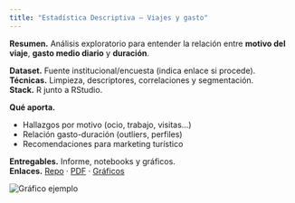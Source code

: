 ```yaml
---
title: "Estadística Descriptiva — Viajes y gasto"
---
```


**Resumen.** Análisis exploratorio para entender la relación entre **motivo del viaje**, **gasto medio diario** y **duración**.

**Dataset.** Fuente institucional/encuesta (indica enlace si procede).  
**Técnicas.** Limpieza, descriptores, correlaciones y segmentación.  
**Stack.** R junto a RStudio.

**Qué aporta.**
- Hallazgos por motivo (ocio, trabajo, visitas…)
- Relación gasto-duración (outliers, perfiles)
- Recomendaciones para marketing turístico

**Entregables.** Informe, notebooks y gráficos.  
**Enlaces.** [Repo](#) · [PDF](#) · [Gráficos](#)

![Gráfico ejemplo](/assets/img/estadistica_1.png)
